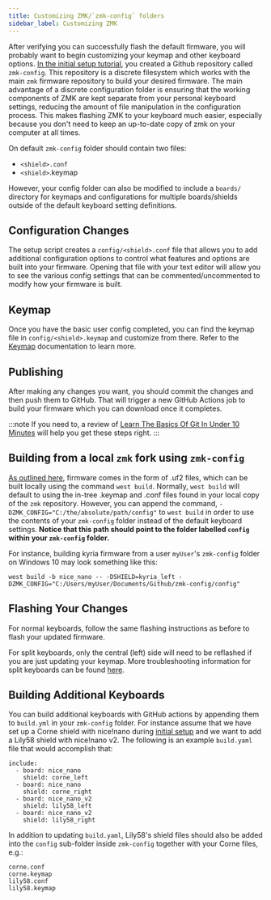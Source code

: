 ```yaml
---
title: Customizing ZMK/`zmk-config` folders
sidebar_label: Customizing ZMK
---
```


After verifying you can successfully flash the default firmware, you will probably want to begin customizing your keymap and other keyboard options.
[In the initial setup tutorial](user-setup.md), you created a Github repository called `zmk-config`. This repository is a discrete filesystem which works
with the main `zmk` firmware repository to build your desired firmware. The main advantage of a discrete configuration folder is ensuring that the
working components of ZMK are kept separate from your personal keyboard settings, reducing the amount of file manipulation in the configuration process.
This makes flashing ZMK to your keyboard much easier, especially because you don't need to keep an up-to-date copy of zmk on your computer at all times.

On default `zmk-config` folder should contain two files:

- `<shield>.conf`
- `<shield>`.keymap

However, your config folder can also be modified to include a `boards/` directory for keymaps and configurations for multiple boards/shields
outside of the default keyboard setting definitions.

## Configuration Changes

The setup script creates a `config/<shield>.conf` file that allows you to add additional configuration options to
control what features and options are built into your firmware. Opening that file with your text editor will allow you to see the
various config settings that can be commented/uncommented to modify how your firmware is built.

## Keymap

Once you have the basic user config completed, you can find the keymap file in `config/<shield>.keymap` and customize from there.
Refer to the [Keymap](features/keymaps.md) documentation to learn more.

## Publishing

After making any changes you want, you should commit the changes and then push them to GitHub. That will trigger a new
GitHub Actions job to build your firmware which you can download once it completes.

:::note
If you need to, a review of [Learn The Basics Of Git In Under 10 Minutes](https://www.freecodecamp.org/news/learn-the-basics-of-git-in-under-10-minutes-da548267cc91/) will help you get these steps right.
:::

## Building from a local `zmk` fork using `zmk-config`

[As outlined here](development/build-flash.md), firmware comes in the form of .uf2 files, which can be built locally using the command `west build`. Normally,
`west build` will default to using the in-tree .keymap and .conf files found in your local copy of the `zmk` repository. However, you can append the command, `-DZMK_CONFIG="C:/the/absolute/path/config"` to `west build` in order to use the contents of your `zmk-config` folder instead of the
default keyboard settings.
**Notice that this path should point to the folder labelled `config` within your `zmk-config` folder.**

For instance, building kyria firmware from a user `myUser`'s `zmk-config` folder on Windows 10 may look something like this:

```
west build -b nice_nano -- -DSHIELD=kyria_left -DZMK_CONFIG="C:/Users/myUser/Documents/Github/zmk-config/config"
```

## Flashing Your Changes

For normal keyboards, follow the same flashing instructions as before to flash your updated firmware.

For split keyboards, only the central (left) side will need to be reflashed if you are just updating your keymap.
More troubleshooting information for split keyboards can be found [here](troubleshooting.md#split-keyboard-halves-unable-to-pair).

## Building Additional Keyboards

You can build additional keyboards with GitHub actions by appending them to `build.yml` in your `zmk-config` folder. For instance assume that we have set up a Corne shield with nice!nano during [initial setup](user-setup.md) and we want to add a Lily58 shield with nice!nano v2. The following is an example `build.yaml` file that would accomplish that:

```
include:
  - board: nice_nano
    shield: corne_left
  - board: nice_nano
    shield: corne_right
  - board: nice_nano_v2
    shield: lily58_left
  - board: nice_nano_v2
    shield: lily58_right
```

In addition to updating `build.yaml`, Lily58's shield files should also be added into the `config` sub-folder inside `zmk-config` together with your Corne files, e.g.:

```
corne.conf
corne.keymap
lily58.conf
lily58.keymap
```
